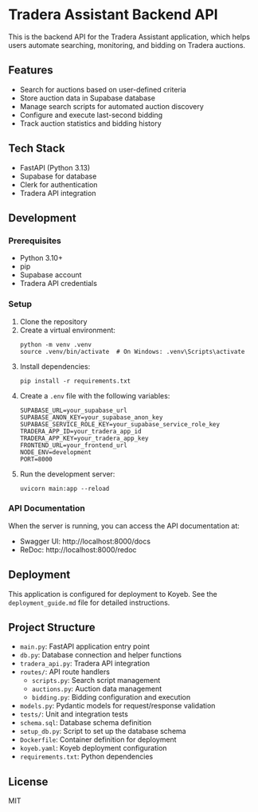 # Tradera Assistant Backend API

This is the backend API for the Tradera Assistant application, which helps users automate searching, monitoring, and bidding on Tradera auctions.

## Features

- Search for auctions based on user-defined criteria
- Store auction data in Supabase database
- Manage search scripts for automated auction discovery
- Configure and execute last-second bidding
- Track auction statistics and bidding history

## Tech Stack

- FastAPI (Python 3.13)
- Supabase for database
- Clerk for authentication
- Tradera API integration

## Development

### Prerequisites

- Python 3.10+
- pip
- Supabase account
- Tradera API credentials

### Setup

1. Clone the repository
2. Create a virtual environment:
   ```
   python -m venv .venv
   source .venv/bin/activate  # On Windows: .venv\Scripts\activate
   ```
3. Install dependencies:
   ```
   pip install -r requirements.txt
   ```
4. Create a `.env` file with the following variables:
   ```
   SUPABASE_URL=your_supabase_url
   SUPABASE_ANON_KEY=your_supabase_anon_key
   SUPABASE_SERVICE_ROLE_KEY=your_supabase_service_role_key
   TRADERA_APP_ID=your_tradera_app_id
   TRADERA_APP_KEY=your_tradera_app_key
   FRONTEND_URL=your_frontend_url
   NODE_ENV=development
   PORT=8000
   ```
5. Run the development server:
   ```
   uvicorn main:app --reload
   ```

### API Documentation

When the server is running, you can access the API documentation at:
- Swagger UI: http://localhost:8000/docs
- ReDoc: http://localhost:8000/redoc

## Deployment

This application is configured for deployment to Koyeb. See the `deployment_guide.md` file for detailed instructions.

## Project Structure

- `main.py`: FastAPI application entry point
- `db.py`: Database connection and helper functions
- `tradera_api.py`: Tradera API integration
- `routes/`: API route handlers
  - `scripts.py`: Search script management
  - `auctions.py`: Auction data management
  - `bidding.py`: Bidding configuration and execution
- `models.py`: Pydantic models for request/response validation
- `tests/`: Unit and integration tests
- `schema.sql`: Database schema definition
- `setup_db.py`: Script to set up the database schema
- `Dockerfile`: Container definition for deployment
- `koyeb.yaml`: Koyeb deployment configuration
- `requirements.txt`: Python dependencies

## License

MIT
